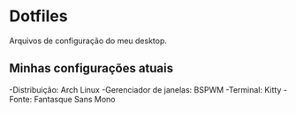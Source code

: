 # Dotfiles
Arquivos de configuração do meu desktop.

## Minhas configurações atuais
-Distribuição: Arch Linux
-Gerenciador de janelas: BSPWM
-Terminal: Kitty
-Fonte: Fantasque Sans Mono
